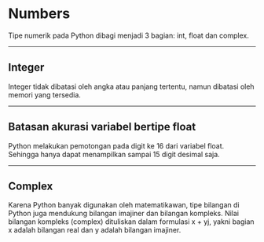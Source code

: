 # Numbers

Tipe numerik pada Python dibagi menjadi 3 bagian: int, float dan complex.

---

## Integer

Integer tidak dibatasi oleh angka atau panjang tertentu, namun dibatasi oleh memori yang tersedia.

---

## Batasan akurasi variabel bertipe float

Python melakukan pemotongan pada digit ke 16 dari variabel float. Sehingga hanya dapat menampilkan sampai 15 digit desimal saja.

---

## Complex

Karena Python banyak digunakan oleh matematikawan, tipe bilangan di Python juga mendukung bilangan imajiner dan bilangan kompleks. Nilai bilangan kompleks (complex) dituliskan dalam formulasi x + yj, yakni bagian x adalah bilangan real dan y adalah bilangan imajiner.
